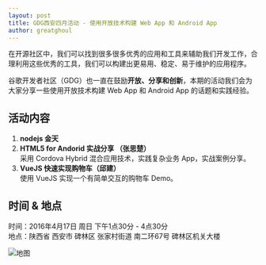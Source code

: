 ```yaml
---
layout: post
title: GDG西安四月活动 - 使用开放技术构建 Web App 和 Android App
author: greatghoul
---
```


在开源社区中，我们可以找到很多很多优秀的应用和工具来辅助我们开发工作，合理利用这些优秀的工具，我们可以构建出更易用、稳定、易于维护的应用程序。

谷歌开发者社区（GDG）也一直在鼓励**开放、分享和创新**，本期的活动我们会为大家分享一些使用开放技术构建 Web App 和 Android App 的话题和实践经验。

## 活动内容

 1. **nodejs 金天**
 2. **HTML5 for Andorid 实战分享 （张思楚）**   
    采用 Cordova Hybrid 混合应用技术，实践复杂业务 App，实战案例分享。
 4. **VueJS 快速实现购物车（邱建）**   
    使用 VueJS 实现一个有简单交互的购物车 Demo。

## 时间 & 地点

时间：2016年4月17日 周日 下午1点30分 - 4点30分   
地点：陕西省 西安市 碑林区 张家村街道 南二环67号 碑林区机关大楼

![地图](http://greatghoul.b0.upaiyun.com/1604/NJrFmX1utBQjxx.png)

